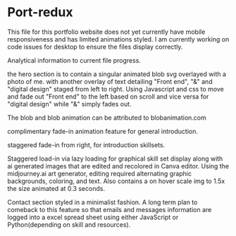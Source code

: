 # Port-redux

This file for this portfolio website does not yet currently have mobile responsiveness and has limited animations styled.
I am currently working on code issues for desktop to ensure the files display correctly.

Analytical information to current file progress.

the hero section is to contain a singular animated blob svg overlayed with a photo of me. with another overlay of text detailing "Front end", "&" and "digital design" staged from left to right. Using Javascript and css to move and fade out "Front end" to the left based on scroll and vice versa for "digital design" while "&" simply fades out.

The blob and blob animation can be attributed to blobanimation.com

complimentary fade-in animation feature for general introduction.

staggered fade-in from right, for introduction skillsets.

Staggered load-in via lazy loading for graphical skill set display along with ai generated images that are edited and recolored in Canva editor. Using the midjourney.ai art generator, editing required alternating graphic backgrounds, coloring, and text.
Also contains a on hover scale img to 1.5x the size animated at 0.3 seconds.

Contact section styled in a minimalist fashion. A long term plan to comeback to this feature so that emails and messages information are logged into a excel spread sheet using either JavaScript or Python(depending on skill and resources).
